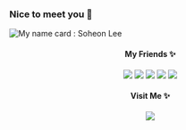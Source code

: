 ### Nice to meet you 👋

<!--
![header](https://capsule-render.vercel.app/api?type=soft&color=auto&height=150&section=header&text=>%20Pythonista%0A%0D>Backend%20developer&fontSize=10&animation=fadeIn)
![header](https://capsule-render.vercel.app/api?type=wave&color=auto&height=150&section=header&text=Soheon%20Lee&fontSize=90&animation=fadeIn)
-->



![My name card : Soheon Lee](https://images.velog.io/images/brighten_the_way/post/cb552108-a7d0-4ef9-a6c4-a96bafb6ff3d/image.png)

<div align="center">


#### My Friends ✨

<div align="center">

<img src="https://img.shields.io/badge/Python-3766AB?style=flat-square&logo=Python&logoColor=white"/></a>
<img src="https://img.shields.io/badge/Django-092E20?style=flat-square&logo=Django&logoColor=white"/></a>
<img src="https://img.shields.io/badge/Flask-000000?style=flat-square&logo=Flask&logoColor=white"/></a>
<img src="https://img.shields.io/badge/MySQL-4479A1?style=flat-square&logo=MySQL&logoColor=white"/></a>
<img src="https://img.shields.io/badge/GraphQL-E10098?style=flat-square&logo=GraphQL&logoColor=white"/></a>


#### Visit Me ✨
<a href="https://www.instagram.com/what_soso_ever/"><img src="https://img.shields.io/badge/Instagram-E4405F?style=flat-square&logo=Instagram&logoColor=white&link=내링크"/></a>
</div>



<!--
**soheon-lee/soheon-lee** is a ✨ _special_ ✨ repository because its `README.md` (this file) appears on your GitHub profile.

Here are some ideas to get you started:

- 🔭 I’m currently working on ...
- 🌱 I’m currently learning ...
- 👯 I’m looking to collaborate on ...
- 🤔 I’m looking for help with ...
- 💬 Ask me about ...
- 📫 How to reach me: ...
- 😄 Pronouns: ...
- ⚡ Fun fact: ...
-->
